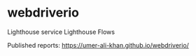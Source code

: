 # webdriverio
Lighthouse service
Lighthouse Flows

Published reports: https://umer-ali-khan.github.io/webdriverio/
